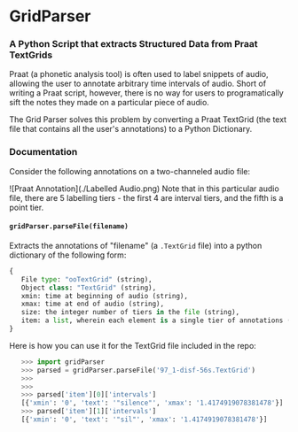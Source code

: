 # GridParser
### A Python Script that extracts Structured Data from Praat TextGrids

Praat (a phonetic analysis tool) is often used to label snippets of audio, allowing the user to annotate arbitrary time intervals of audio. Short of writing a Praat script, however, there is no way for users to programatically sift the notes they made on a particular piece of audio. 

The Grid Parser solves this problem by converting a Praat TextGrid (the text file that contains all the user's annotations) to a Python Dictionary. 

### Documentation
Consider the following annotations on a two-channeled audio file:

![Praat Annotation](./Labelled Audio.png)
Note that in this particular audio file, there are 5 labelling tiers - the first 4 are interval tiers, and the fifth is a point tier. 

#### `gridParser.parseFile(filename)`
Extracts the annotations of "filename" (a `.TextGrid` file) into a python dictionary of the following form:
```python
{
   File type: "ooTextGrid" (string),
   Object class: "TextGrid" (string),
   xmin: time at beginning of audio (string),
   xmax: time at end of audio (string),
   size: the integer number of tiers in the file (string),
   item: a list, wherein each element is a single tier of annotations (list)
}
``` 

Here is how you can use it for the TextGrid file included in the repo:

```python
   >>> import gridParser
   >>> parsed = gridParser.parseFile('97_1-disf-56s.TextGrid')
   >>>
   >>>
   >>> parsed['item'][0]['intervals']
   [{'xmin': '0', 'text': '"silence"', 'xmax': '1.4174919078381478'}]
   >>> parsed['item'][1]['intervals']
   [{'xmin': '0', 'text': '"sil"', 'xmax': '1.4174919078381478'}]
```


   
   







